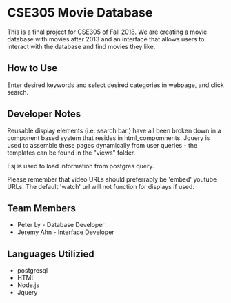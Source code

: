 # CSE305 Movie Database

This is a final project for CSE305 of Fall 2018. We are creating a movie database with movies after 2013 and an interface that allows users to interact with the database and find movies they like.

## How to Use

Enter desired keywords and select desired categories in webpage, and click search.

## Developer Notes

Reusable display elements (i.e. search bar.) have all been broken down in a component based system
that resides in html_compomnents. Jquery is used to assemble these pages dynamically from user queries - the templates can be found in the "views" folder.

Esj is used to load information from postgres query.

Please remember that video URLs should preferrably be 'embed' youtube URLs. The default 'watch' url will not function for displays if used.

## Team Members

* Peter Ly - Database Developer
* Jeremy Ahn - Interface Developer

## Languages Utilizied

* postgresql
* HTML
* Node.js
* Jquery